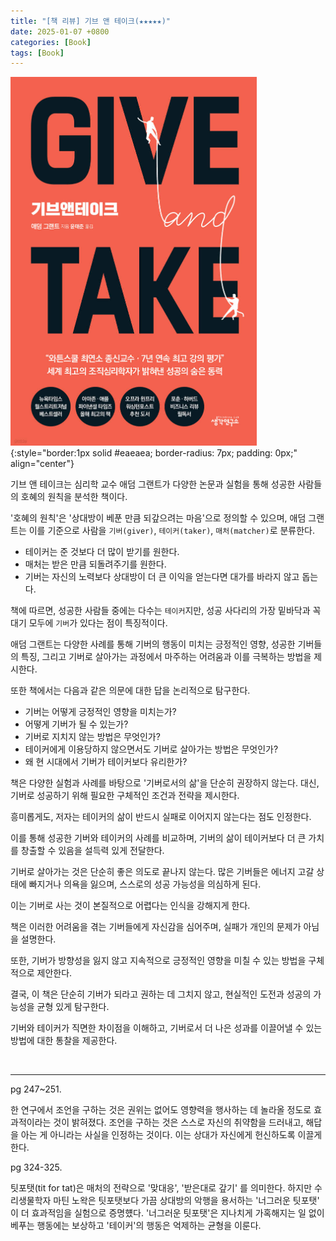 ```yaml
---
title: "[책 리뷰] 기브 앤 테이크(★★★★★)"
date: 2025-01-07 +0800
categories: [Book]
tags: [Book]
---
```


![Desktop View](/assets/img/Book/giveandtake.png){:style="border:1px solid #eaeaea; border-radius: 7px; padding: 0px;" align="center"}

기브 앤 테이크는 심리학 교수 애덤 그랜트가 다양한 논문과 실험을 통해 성공한 사람들의 호혜의 원칙을 분석한 책이다. 

'호혜의 원칙'은 '상대방이 베푼 만큼 되갚으려는 마음'으로 정의할 수 있으며, 애덤 그랜트는 이를 기준으로 사람을 `기버(giver)`, `테이커(taker)`, `매처(matcher)`로 분류한다.

- 테이커는 준 것보다 더 많이 받기를 원한다.
- 매처는 받은 만큼 되돌려주기를 원한다.
- 기버는 자신의 노력보다 상대방이 더 큰 이익을 얻는다면 대가를 바라지 않고 돕는다.

책에 따르면, 성공한 사람들 중에는 다수는 `테이커`지만, 성공 사다리의 가장 밑바닥과 꼭대기 모두에 `기버`가 있다는 점이 특징적이다.

애덤 그랜트는 다양한 사례를 통해 기버의 행동이 미치는 긍정적인 영향, 성공한 기버들의 특징, 그리고 기버로 살아가는 과정에서 마주하는 어려움과 이를 극복하는 방법을 제시한다.

또한 책에서는 다음과 같은 의문에 대한 답을 논리적으로 탐구한다.

- 기버는 어떻게 긍정적인 영향을 미치는가?
- 어떻게 기버가 될 수 있는가?
- 기버로 지치지 않는 방법은 무엇인가?
- 테이커에게 이용당하지 않으면서도 기버로 살아가는 방법은 무엇인가?
- 왜 현 시대에서 기버가 테이커보다 유리한가?

책은 다양한 실험과 사례를 바탕으로 '기버로서의 삶'을 단순히 권장하지 않는다. 대신, 기버로 성공하기 위해 필요한 구체적인 조건과 전략을 제시한다.

흥미롭게도, 저자는 테이커의 삶이 반드시 실패로 이어지지 않는다는 점도 인정한다. 

이를 통해 성공한 기버와 테이커의 사례를 비교하며, 기버의 삶이 테이커보다 더 큰 가치를 창출할 수 있음을 설득력 있게 전달한다.

기버로 살아가는 것은 단순히 좋은 의도로 끝나지 않는다. 많은 기버들은 에너지 고갈 상태에 빠지거나 의욕을 잃으며, 스스로의 성공 가능성을 의심하게 된다. 

이는 기버로 사는 것이 본질적으로 어렵다는 인식을 강해지게 한다.

책은 이러한 어려움을 겪는 기버들에게 자신감을 심어주며, 실패가 개인의 문제가 아님을 설명한다. 

또한, 기버가 방향성을 잃지 않고 지속적으로 긍정적인 영향을 미칠 수 있는 방법을 구체적으로 제안한다.

결국, 이 책은 단순히 기버가 되라고 권하는 데 그치지 않고, 현실적인 도전과 성공의 가능성을 균형 있게 탐구한다. 

기버와 테이커가 직면한 차이점을 이해하고, 기버로서 더 나은 성과를 이끌어낼 수 있는 방법에 대한 통찰을 제공한다.

<br>

---

pg 247~251. 

한 연구에서 조언을 구하는 것은 권위는 없어도 영향력을 행사하는 데 놀라올 정도로 효과적이라는 것이 밝혀졌다.
조언을 구하는 것은 스스로 자신의 취약함을 드러내고, 해답을 아는 게 아니라는 사실을 인정하는 것이다.
이는 상대가 자신에게 헌신하도록 이끌게 한다.

pg 324-325.

팃포탯(tit for tat)은 매처의 전략으로 '맞대응', '받은대로 갚기' 를 의미한다. 
하지만 수리생물학자 마틴 노왁은 팃포탯보다 가끔 상대방의 악행을 용서하는 '너그러운 팃포탯' 이 더 효과적임을 실험으로 증명헀다.
'너그러운 팃포탯'은 지나치게 가혹해지는 일 없이 베푸는 행동에는 보상하고 '테이커'의 행동은 억제하는 균형을 이룬다.

